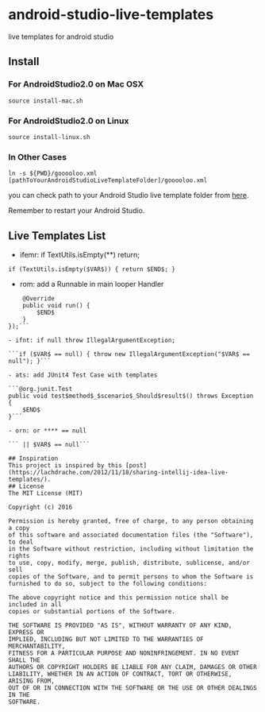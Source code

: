android-studio-live-templates
====

live templates for android studio

## Install

### For AndroidStudio2.0 on Mac OSX
```source install-mac.sh```

### For AndroidStudio2.0 on Linux
```source install-linux.sh```

### In Other Cases
```ln -s ${PWD}/gooooloo.xml [pathToYourAndroidStudioLiveTemplateFolder]/gooooloo.xml```

you can check path to your Android Studio live template folder from [here](https://www.jetbrains.com/help/idea/2016.1/live-templates.html?origin=old_help).

Remember to restart your Android Studio.

## Live Templates List

- ifemr: if TextUtils.isEmpty(**) return;

```if (TextUtils.isEmpty($VAR$)) { return $END$; }```

- rom: add a Runnable in main looper Handler

```new android.os.Handler(android.os.Looper.getMainLooper()).post(new Runnable() {
    @Override
    public void run() {
        $END$
    }
});```

- ifnt: if null throw IllegalArgumentException;

```if ($VAR$ == null) { throw new IllegalArgumentException("$VAR$ == null"); }```

- ats: add JUnit4 Test Case with templates

```@org.junit.Test 
public void test$method$_$scenario$_Should$result$() throws Exception {
    $END$
}```

- orn: or **** == null

``` || $VAR$ == null```

## Inspiration
This project is inspired by this [post](https://lachdrache.com/2012/11/18/sharing-intellij-idea-live-templates/).
## License
The MIT License (MIT)

Copyright (c) 2016 

Permission is hereby granted, free of charge, to any person obtaining a copy
of this software and associated documentation files (the "Software"), to deal
in the Software without restriction, including without limitation the rights
to use, copy, modify, merge, publish, distribute, sublicense, and/or sell
copies of the Software, and to permit persons to whom the Software is
furnished to do so, subject to the following conditions:

The above copyright notice and this permission notice shall be included in all
copies or substantial portions of the Software.

THE SOFTWARE IS PROVIDED "AS IS", WITHOUT WARRANTY OF ANY KIND, EXPRESS OR
IMPLIED, INCLUDING BUT NOT LIMITED TO THE WARRANTIES OF MERCHANTABILITY,
FITNESS FOR A PARTICULAR PURPOSE AND NONINFRINGEMENT. IN NO EVENT SHALL THE
AUTHORS OR COPYRIGHT HOLDERS BE LIABLE FOR ANY CLAIM, DAMAGES OR OTHER
LIABILITY, WHETHER IN AN ACTION OF CONTRACT, TORT OR OTHERWISE, ARISING FROM,
OUT OF OR IN CONNECTION WITH THE SOFTWARE OR THE USE OR OTHER DEALINGS IN THE
SOFTWARE.
